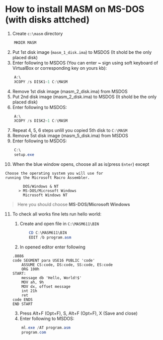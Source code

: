 # How to install MASM on MS-DOS (with disks attched)
1. Create `c:\masm` directory 
```powershell
    MKDIR MASM
```
2. Put 1st disk image (`masm_1_disk.ima`) to MSDOS (It shold be the only placed disk) 
3. Enter following to MSDOS (You can enter **~** sign using soft keyboard of VirtualBox or corresponding key on yours kb): 
```powershell
    A:\
    XCOPY /s DISK1~1 C:\MASM
```
4. Remove 1st disk image (masm_2_disk.ima) from MSDOS
5. Put 2nd disk image (masm_2_disk.ima) to MSDOS (It shold be the only placed disk)
6. Enter following to MSDOS:
```powershell
    A:\
    XCOPY /s DISK2~1 C:\MASM
```
7. Repeat 4, 5, 6 steps unlill you copied 5th disk to `C:\MASM`
8. Remove 5st disk image (masm_5_disk.ima) from MSDOS
9. Enter following to MSDOS:
```powershell
    C:\
    setup.exe
```
10. When the blue window opens, choose all as is(press `Enter`) except 
```
Choose the operating system you will use for 
running the Microsoft Macro Assembler.

        DOS/Windows & NT
      > MS-DOS/Microsoft Windows
        Microsoft Windows NT
```
> Here you should choose **MS-DOS/Microsoft Windows**

11. To check all works fine lets run hello world: 
    1. Create and open file in `C:\MASM611\BIN`

        ```powershell
            CD C:\MASM611\BIN
            EDIT /b program.asm
        ```
    2. In opened editor enter following 

    ```assembly
    .8086
    code SEGMENT para USE16 PUBLIC 'code'
        ASSUME CS:code, DS:code, SS:code, ES:code
        ORG 100h
    START:
        message db 'Hello, World!$'
        MOV ah, 9h
        MOV dx, offset message
        int 21h
        ret
    code ENDS
    END START
    ```
    3. Press Alt+F (Opt+F), S, Alt+F (Opt+F), X (Save and close)
    4. Enter following to MSDOS: 

    ```powershell
        ml.exe /AT program.asm
        program.com
    ```
    